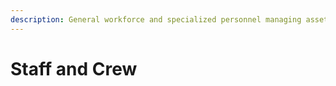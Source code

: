 ```yaml
---
description: General workforce and specialized personnel managing assets and operations.
---
```


# Staff and Crew

